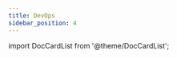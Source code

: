 ```yaml
---
title: DevOps
sidebar_position: 4
---
```


import DocCardList from '@theme/DocCardList';

<DocCardList />
